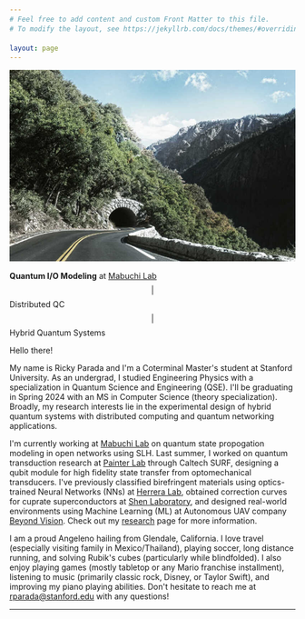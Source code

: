 ```yaml
---
# Feel free to add content and custom Front Matter to this file.
# To modify the layout, see https://jekyllrb.com/docs/themes/#overriding-theme-defaults

layout: page
---
```

<img class="col one right" src="assets/img/1.jpg">

**Quantum I/O Modeling** at [Mabuchi Lab](https://mabuchilab.org/) $$\vert$$ Distributed QC $$\vert$$ Hybrid Quantum Systems

Hello there!

My name is Ricky Parada and I'm a Coterminal Master's student at Stanford University. As an undergrad, I studied Engineering Physics with a specialization in Quantum Science and Engineering (QSE). I'll be graduating in Spring 2024 with an MS in Computer Science (theory specialization). Broadly, my research interests lie in the experimental design of hybrid quantum systems with distributed computing and quantum networking applications.

I'm currently working at [Mabuchi Lab](https://mabuchilab.org/) on quantum state propogation modeling in open networks using SLH. Last summer, I worked on quantum transduction research at [Painter Lab](https://painterlab.caltech.edu/) through Caltech SURF, designing a qubit module for high fidelity state transfer from optomechanical transducers. I've previously classified birefringent materials using optics-trained Neural Networks (NNs) at [Herrera Lab](https://fherreralab.com/), obtained correction curves for cuprate superconductors at [Shen Laboratory](https://arpes.stanford.edu), and designed real-world environments using Machine Learning (ML) at Autonomous UAV company [Beyond Vision](https://beyond-vision.pt/). Check out my [research](https://rickyparada.github.io/research) page for more information.

I am a proud Angeleno hailing from Glendale, California. I love travel (especially visiting family in Mexico/Thailand), playing soccer, long distance running, and solving Rubik's cubes (particularly while blindfolded). I also enjoy playing games (mostly tabletop or any Mario franchise installment), listening to music (primarily classic rock, Disney, or Taylor Swift), and improving my piano playing abilities. Don't hesitate to reach me at [rparada@stanford.edu](mailto:rparada@stanford.edu) with any questions!

<hr/>
<br/>
<span class="contacticon center">
	<a href="mailto:rparada@stanford.edu"><i class="ai ai-envelope-square ai-3x"></i></a>
	<a href="https://scholar.google.com/citations?user=j7NyAisAAAAJ&hl=en" target="_blank"><i class="ai ai-scholar-square ai-3x"></i></a>
	<a href="https://github.com/rickyparada6" target="_blank"><i class="ai ai-github-square ai-3x"></i></a>
	<a href="https://www.linkedin.com/in/rickyparada" target="_blank"><i class="ai ai-linkedin-square ai-3x"></i></a>
</span>